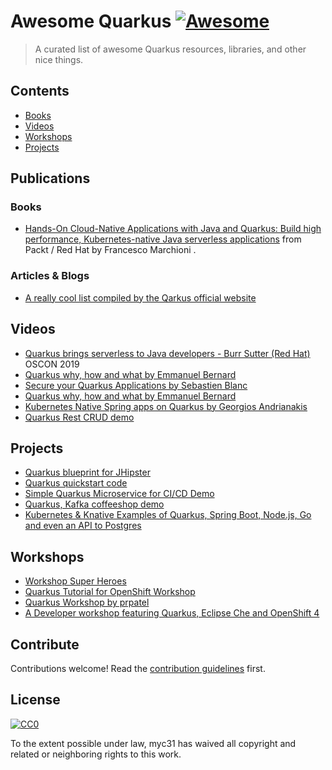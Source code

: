 # Awesome Quarkus [![Awesome](https://awesome.re/badge.svg)](https://awesome.re)

> A curated list of awesome Quarkus resources, libraries, and other nice things.

## Contents

- [Books](#Books)
- [Videos](#Videos)
- [Workshops](#Workshops)
- [Projects](#Projects)

## Publications

### Books

- [Hands-On Cloud-Native Applications with Java and Quarkus: Build high performance, Kubernetes-native Java serverless applications](https://www.amazon.com/Hands-Cloud-Native-Applications-Quarkus-Kubernetes-native-ebook/dp/B082FMCKJG/ref=sr_1_1?dchild=1&keywords=quarkus&qid=1586434790&sr=8-1) from Packt / Red Hat by Francesco Marchioni .

### Articles & Blogs

- [A really cool list compiled by the Qarkus official website](https://quarkus.io/guides)

## Videos

- [Quarkus brings serverless to Java developers - Burr Sutter (Red Hat)](https://learning.oreilly.com/videos/oscon-2019/9781492050643/9781492050643-video325906) OSCON 2019
- [Quarkus why, how and what by Emmanuel Bernard](https://www.youtube.com/watch?v=SQDR34KoC-8)
- [Secure your Quarkus Applications by Sebastien Blanc](https://www.youtube.com/watch?v=tWHdkpVagXA)
- [Quarkus why, how and what by Emmanuel Bernard](https://www.youtube.com/watch?v=Us4gjBRJo1I)
- [Kubernetes Native Spring apps on Quarkus by Georgios Andrianakis](https://www.youtube.com/watch?v=9wJm8g83vqA)
- [Quarkus Rest CRUD demo](https://github.com/johnaohara/quarkusRestCrudDemo)

## Projects

- [Quarkus blueprint for JHipster](https://github.com/jhipster/jhipster-quarkus)
- [Quarkus quickstart code](https://github.com/quarkusio/quarkus-quickstarts)
- [Simple Quarkus Microservice for CI/CD Demo](https://github.com/dhinojosa/spinnaker-study)
- [Quarkus, Kafka coffeeshop demo](https://github.com/cescoffier/quarkus-coffeeshop-demo)
- [Kubernetes & Knative Examples of Quarkus, Spring Boot, Node.js, Go and even an API to Postgres](https://github.com/burrsutter/sidebyside)

## Workshops

- [Workshop Super Heroes](https://quarkus.io/quarkus-workshops/super-heroes/)
- [Quarkus Tutorial for OpenShift Workshop](https://github.com/redhat-developer-demos/quarkus-tutorial)
- [Quarkus Workshop by prpatel](https://github.com/prpatel/quarkus-workshop)
- [A Developer workshop featuring Quarkus, Eclipse Che and OpenShift 4](https://github.com/RedHatWorkshops/quarkus-workshop)

## Contribute

Contributions welcome! Read the [contribution guidelines](contributing.md) first.

## License

[![CC0](https://mirrors.creativecommons.org/presskit/buttons/88x31/svg/cc-zero.svg)](https://creativecommons.org/publicdomain/zero/1.0)

To the extent possible under law, myc31 has waived all copyright and
related or neighboring rights to this work.
